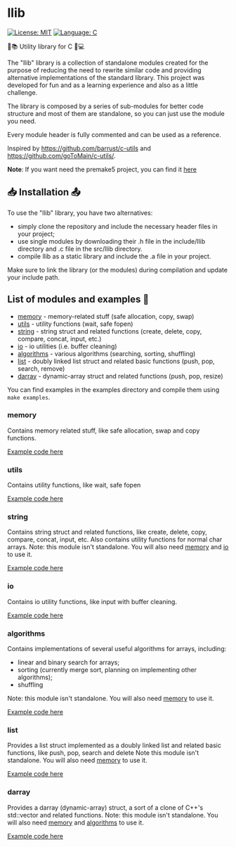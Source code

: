 # llib

[![License: MIT](https://img.shields.io/badge/License-MIT-green.svg)](https://github.com/landiluigi746/llib/LICENSE)
[![Language: C](https://img.shields.io/badge/Language-C-blue)](https://github.com/topics/c)

🔧📚 Utility library for C 📝💻

The "llib" library is a collection of standalone modules created for the purpose of reducing the need to rewrite similar code and providing alternative implementations of the standard library. This project was developed for fun and as a learning experience and also as a little challenge.

The library is composed by a series of sub-modules for better code structure and most of them are standalone, so you can just use the module you need.

Every module header is fully commented and can be used as a reference.

Inspired by https://github.com/barrust/c-utils and https://github.com/goToMain/c-utils/.

**Note**: If you want need the premake5 project, you can find it [here](https://github.com/landiluigi746/llib/tree/premake_prj)

## 📥 Installation 📤

To use the "llib" library, you have two alternatives:
- simply clone the repository and include the necessary header files in your project;
- use single modules by downloading their .h file in the include/llib directory and .c file in the src/llib directory.
- compile llib as a static library and include the .a file in your project.

Make sure to link the library (or the modules) during compilation and update your include path.

## List of modules and examples 🔎

- [memory](#memory) - memory-related stuff (safe allocation, copy, swap)
- [utils](#utils) - utility functions (wait, safe fopen)
- [string](#string) - string struct and related functions (create, delete, copy, compare, concat, input, etc.)
- [io](#io) - io utilities (i.e. buffer cleaning)
- [algorithms](#algorithms) - various algorithms (searching, sorting, shuffling)
- [list](#list) - doubly linked list struct and related basic functions (push, pop, search, remove)
- [darray](#darray) - dynamic-array struct and related functions (push, pop, resize)

You can find examples in the examples directory and compile them using `make examples`.

### memory
Contains memory related stuff, like safe allocation, swap and copy functions.

[Example code here](examples/memory.c)

### utils
Contains utility functions, like wait, safe fopen

[Example code here](examples/utils.c)

### string
Contains string struct and related functions, like create, delete, copy, compare, concat, input, etc.
Also contains utility functions for normal char arrays.
Note: this module isn't standalone. You will also need [memory](#memory) and [io](#io) to use it.

[Example code here](examples/string.c)

### io
Contains io utility functions, like input with buffer cleaning.

[Example code here](examples/io.c)

### algorithms
Contains implementations of several useful algorithms for arrays, including:
- linear and binary search for arrays;
- sorting (currently merge sort, planning on implementing other algorithms);
- shuffling

Note: this module isn't standalone. You will also need [memory](#memory) to use it.

[Example code here](examples/algorithms.c)

### list
Provides a list struct implemented as a doubly linked list and related basic functions, like push, pop, search and delete
Note this module isn't standalone. You will also need [memory](#memory) to use it.

[Example code here](examples/list.c)

### darray
Provides a darray (dynamic-array) struct, a sort of a clone of C++'s std::vector and related functions.
Note: this module isn't standalone. You will also need [memory](#memory) and [algorithms](#algorithms) to use it.

[Example code here](examples/darray.c)